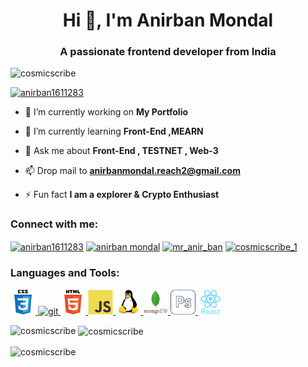 <h1 align="center">Hi 👋, I'm Anirban Mondal</h1>
<h3 align="center">A passionate frontend developer from India</h3>

<p align="left"> <img src="https://komarev.com/ghpvc/?username=cosmicscribe&label=Profile%20views&color=0e75b6&style=flat" alt="cosmicscribe" /> </p>

<p align="left"> <a href="https://twitter.com/anirban1611283" target="blank"><img src="https://img.shields.io/twitter/follow/anirban1611283?logo=twitter&style=for-the-badge" alt="anirban1611283" /></a> </p>

- 🔭 I’m currently working on **My Portfolio**

- 🌱 I’m currently learning **Front-End ,MEARN**

- 💬 Ask me about **Front-End , TESTNET , Web-3**

- 📫 Drop mail to  **anirbanmondal.reach2@gmail.com**

- ⚡ Fun fact **I am a explorer & Crypto Enthusiast**

<h3 align="left">Connect with me:</h3>
<p align="left">
<a href="https://twitter.com/anirban1611283" target="blank"><img align="center" src="https://raw.githubusercontent.com/rahuldkjain/github-profile-readme-generator/master/src/images/icons/Social/twitter.svg" alt="anirban1611283" height="30" width="40" /></a>
<a href="https://linkedin.com/in/anirban mondal" target="blank"><img align="center" src="https://raw.githubusercontent.com/rahuldkjain/github-profile-readme-generator/master/src/images/icons/Social/linked-in-alt.svg" alt="anirban mondal" height="30" width="40" /></a>
<a href="https://instagram.com/mr_anir_ban" target="blank"><img align="center" src="https://raw.githubusercontent.com/rahuldkjain/github-profile-readme-generator/master/src/images/icons/Social/instagram.svg" alt="mr_anir_ban" height="30" width="40" /></a>
<a href="https://discord.gg/cosmicscribe_1" target="blank"><img align="center" src="https://raw.githubusercontent.com/rahuldkjain/github-profile-readme-generator/master/src/images/icons/Social/discord.svg" alt="cosmicscribe_1" height="30" width="40" /></a>
</p>

<h3 align="left">Languages and Tools:</h3>
<p align="left"> <a href="https://www.w3schools.com/css/" target="_blank" rel="noreferrer"> <img src="https://raw.githubusercontent.com/devicons/devicon/master/icons/css3/css3-original-wordmark.svg" alt="css3" width="40" height="40"/> </a> <a href="https://git-scm.com/" target="_blank" rel="noreferrer"> <img src="https://www.vectorlogo.zone/logos/git-scm/git-scm-icon.svg" alt="git" width="40" height="40"/> </a> <a href="https://www.w3.org/html/" target="_blank" rel="noreferrer"> <img src="https://raw.githubusercontent.com/devicons/devicon/master/icons/html5/html5-original-wordmark.svg" alt="html5" width="40" height="40"/> </a> <a href="https://developer.mozilla.org/en-US/docs/Web/JavaScript" target="_blank" rel="noreferrer"> <img src="https://raw.githubusercontent.com/devicons/devicon/master/icons/javascript/javascript-original.svg" alt="javascript" width="40" height="40"/> </a> <a href="https://www.linux.org/" target="_blank" rel="noreferrer"> <img src="https://raw.githubusercontent.com/devicons/devicon/master/icons/linux/linux-original.svg" alt="linux" width="40" height="40"/> </a> <a href="https://www.mongodb.com/" target="_blank" rel="noreferrer"> <img src="https://raw.githubusercontent.com/devicons/devicon/master/icons/mongodb/mongodb-original-wordmark.svg" alt="mongodb" width="40" height="40"/> </a> <a href="https://www.photoshop.com/en" target="_blank" rel="noreferrer"> <img src="https://raw.githubusercontent.com/devicons/devicon/master/icons/photoshop/photoshop-line.svg" alt="photoshop" width="40" height="40"/> </a> <a href="https://reactjs.org/" target="_blank" rel="noreferrer"> <img src="https://raw.githubusercontent.com/devicons/devicon/master/icons/react/react-original-wordmark.svg" alt="react" width="40" height="40"/> </a> </p>

<p><img align="left" src="https://github-readme-stats.vercel.app/api/top-langs?username=cosmicscribe&show_icons=true&locale=en&layout=compact" alt="cosmicscribe" /></p>

<p>&nbsp;<img align="center" src="https://github-readme-stats.vercel.app/api?username=cosmicscribe&show_icons=true&locale=en" alt="cosmicscribe" /></p>

<p><img align="center" src="https://github-readme-streak-stats.herokuapp.com/?user=cosmicscribe&" alt="cosmicscribe" /></p>
